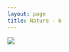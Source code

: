 ```yaml
---
layout: page
title: Nature - 6
---
```


<div>
  <a class="text-black no-underline dark:text-slate-100" href="../portfolio/5">
    <div class="relative"><div class="absolute left-3 top-8 h-full"><div class="align-middle"><i class="fa-solid fa-chevron-left"></i></div></div></div>
  </a>
  <a class="text-black no-underline dark:text-slate-100" href="../portfolio/7">
    <div class="relative"><div class="absolute right-3 top-8 h-full"><div class="align-middle"><i class="fa-solid fa-chevron-right"></i></div></div></div>
  </a>
  <a class="text-black no-underline dark:text-slate-100" href="../portfolio#6">
    <div class="relative"><div class="absolute top-1 right-3"><i class="fa fa-xmark"></i></div></div>
  </a>
  <a class="text-black no-underline dark:text-slate-100" href="../portfolio#6">
    <img class="w-full h-full rounded-lg" src="https://mdbcdn.b-cdn.net/img/Photos/Horizontal/Nature/4-col/img%20(6).webp">
  </a>

</div>
